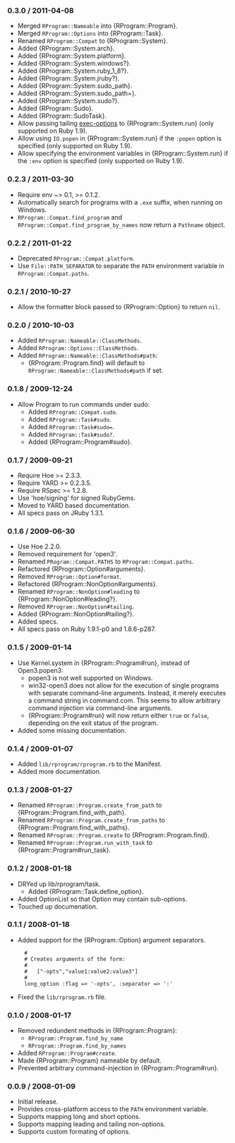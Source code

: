 ### 0.3.0 / 2011-04-08

* Merged `RProgram::Nameable` into {RProgram::Program}.
* Merged `RProgram::Options` into {RProgram::Task}.
* Renamed `RProgram::Compat` to {RProgram::System}.
* Added {RProgram::System.arch}.
* Added {RProgram::System.platform}.
* Added {RProgram::System.windows?}.
* Added {RProgram::System.ruby_1_8?}.
* Added {RProgram::System.jruby?}.
* Added {RProgram::System.sudo_path}.
* Added {RProgram::System.sudo_path=}.
* Added {RProgram::System.sudo?}.
* Added {RProgram::Sudo}.
* Added {RProgram::SudoTask}.
* Allow passing tailing [exec-options](http://rubydoc.info/stdlib/core/1.9.2/Kernel#spawn-instance_method)
  to {RProgram::System.run} (only supported on Ruby 1.9).
* Allow using `IO.popen` in {RProgram::System.run} if the `:popen` option
  is specified (only supported on Ruby 1.9).
* Allow specifying the environment variables in {RProgram::System.run}
  if the `:env` option is specified (only supported on Ruby 1.9).

### 0.2.3 / 2011-03-30

* Require env ~> 0.1, >= 0.1.2.
* Automatically search for programs with a `.exe` suffix, when running on
  Windows.
* `RProgram::Compat.find_program` and `RProgram::Compat.find_program_by_names`
  now return a `Pathname` object.

### 0.2.2 / 2011-01-22

* Deprecated `RProgram::Compat.platform`.
* Use `File::PATH_SEPARATOR` to separate the `PATH` environment variable
  in `RProgram::Compat.paths`.

### 0.2.1 / 2010-10-27

* Allow the formatter block passed to {RProgram::Option} to return `nil`.

### 0.2.0 / 2010-10-03

* Added `RProgram::Nameable::ClassMethods`.
* Added `RProgram::Options::ClassMethods`.
* Added `RProgram::Nameable::ClassMethods#path`:
  * {RProgram::Program.find} will default to
    `RProgram::Nameable::ClassMethods#path` if set.

### 0.1.8 / 2009-12-24
 
* Allow Program to run commands under sudo:
  * Added `RProgram::Compat.sudo`.
  * Added `RProgram::Task#sudo`.
  * Added `RProgram::Task#sudo=`.
  * Added `RProgram::Task#sudo?`.
  * Added {RProgram::Program#sudo}.

### 0.1.7 / 2009-09-21

* Require Hoe >= 2.3.3.
* Require YARD >= 0.2.3.5.
* Require RSpec >= 1.2.8.
* Use 'hoe/signing' for signed RubyGems.
* Moved to YARD based documentation.
* All specs pass on JRuby 1.3.1.

### 0.1.6 / 2009-06-30

* Use Hoe 2.2.0.
* Removed requirement for 'open3'.
* Renamed `PRogram::Compat.PATHS` to `RProgram::Compat.paths`.
* Refactored {RProgram::Option#arguments}.
* Removed `RProgram::Option#format`.
* Refactored {RProgram::NonOption#arguments}.
* Renamed `RProgram::NonOption#leading` to {RProgram::NonOption#leading?}.
* Removed `RProgram::NonOption#tailing`.
* Added {RProgram::NonOption#tailing?}.
* Added specs.
* All specs pass on Ruby 1.9.1-p0 and 1.8.6-p287.

### 0.1.5 / 2009-01-14

* Use Kernel.system in {RProgram::Program#run}, instead of Open3.popen3:
  * popen3 is not well supported on Windows.
  * win32-open3 does not allow for the execution of single programs with
    separate command-line arguments. Instead, it merely executes a command
    string in command.com. This seems to allow arbitrary command injection
    via command-line arguments.
  * {RProgram::Program#run} will now return either `true` or `false`,
    depending on the exit status of the program.
* Added some missing documentation.

### 0.1.4 / 2009-01-07

* Added `lib/rprogram/rprogram.rb` to the Manifest.
* Added more documentation.

### 0.1.3 / 2008-01-27

* Renamed `RProgram::Program.create_from_path` to
  {RProgram::Program.find_with_path}.
* Renamed `RProgram::Program.create_from_paths` to
  {RProgram::Program.find_with_paths}.
* Renamed `RProgram::Program.create` to {RProgram::Program.find}.
* Renamed `RProgram::Program.run_with_task` to {RProgram::Program#run_task}.

### 0.1.2 / 2008-01-18

* DRYed up lib/rprogram/task.
  * Added {RProgram::Task.define_option}.
* Added OptionList so that Option may contain sub-options.
* Touched up documenation.

### 0.1.1 / 2008-01-18

* Added support for the {RProgram::Option} argument separators.

        #
        # Creates arguments of the form:
        #
        #   ["-opts","value1:value2:value3"]
        #
        long_option :flag => '-opts', :separator => ':'

* Fixed the `lib/rprogram.rb` file.

### 0.1.0 / 2008-01-17

* Removed redundent methods in {RProgram::Program}:
  * `RProgram::Program.find_by_name`
  * `RProgram::Program.find_by_names`
* Added `RProgram::Program#create`.
* Made {RProgram::Program} nameable by default.
* Prevented arbitrary command-injection in {RProgram::Program#run}.

### 0.0.9 / 2008-01-09

* Initial release.
* Provides cross-platform access to the `PATH` environment variable.
* Supports mapping long and short options.
* Supports mapping leading and tailing non-options.
* Supports custom formating of options.

